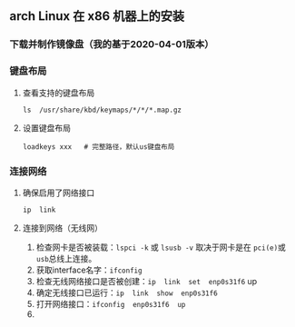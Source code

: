 ## arch Linux 在 x86 机器上的安装

### 下载并制作镜像盘（我的基于2020-04-01版本）

### 键盘布局

1. 查看支持的键盘布局

   ```shell
   ls  /usr/share/kbd/keymaps/*/*/*.map.gz
   ```

2. 设置键盘布局

   ```shell
   loadkeys xxx   # 完整路径，默认us键盘布局
   ```

### 连接网络

1. 确保启用了网络接口

   ```shell
   ip  link
   ```

2. 连接到网络（无线网）

   1. 检查网卡是否被装载：`lspci -k` 或 `lsusb -v` 取决于网卡是在 `pci(e)`或`usb`总线上连接。
   2. 获取interface名字：`ifconfig`
   3. 检查无线网络接口是否被创建：`ip  link  set  enp0s31f6`  up
   4. 确定无线接口已运行：`ip  link  show  enp0s31f6`
   5. 打开网络接口：`ifconfig  enp0s31f6  up`
   6. 

